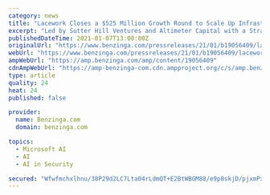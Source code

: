 ```yaml
---
category: news
title: "Lacework Closes a $525 Million Growth Round to Scale Up Infrastructure Security for the Cloud Generation"
excerpt: "Led by Sutter Hill Ventures and Altimeter Capital with a Strategic Investment from Snowflake Ventures, the Record Breaking Round Positions Lacework to be the Trusted"
publishedDateTime: 2021-01-07T13:00:00Z
originalUrl: "https://www.benzinga.com/pressreleases/21/01/b19056409/lacework-closes-a-525-million-growth-round-to-scale-up-infrastructure-security-for-the-cloud-gener"
webUrl: "https://www.benzinga.com/pressreleases/21/01/b19056409/lacework-closes-a-525-million-growth-round-to-scale-up-infrastructure-security-for-the-cloud-gener"
ampWebUrl: "https://amp.benzinga.com/amp/content/19056409"
cdnAmpWebUrl: "https://amp-benzinga-com.cdn.ampproject.org/c/s/amp.benzinga.com/amp/content/19056409"
type: article
quality: 24
heat: 24
published: false

provider:
  name: Benzinga.com
  domain: benzinga.com

topics:
  - Microsoft AI
  - AI
  - AI in Security

secured: "Wfwfmchxlhnu/38P29d2LC7Lta04rLdmQT+E2BtWBGM88/e9p8skjD/pjxmPxY2Mv+RSboiMO1lfxJwKC3Jl4047Ov/j4FlXnClAzlMAa0K87VK77F9HYBR99RqorB1ih+qzCBPL9vLrryC2qNcMQ1WwCNDEMXDAVNe+SheG/FMlm1oiWHIDMHGeLGioo17Xb4xNUq9MGOLaHDJ2W2fAq8z5UthmATFupkHeqmFKb71hiNyN4pUv885RfmlCxO/R1/LIBPShR6GeVbvDixpGLIFwprBm7C1k7q4NebVIR0yWWMKYKMeO6nPGwHneHeS9/RbPZQvnMRbXgbOxLQ/hrS5DYqJGAAZrmvVksgJFC60=;qdtqptFvcstLo1UoCQy2wg=="
---
```


